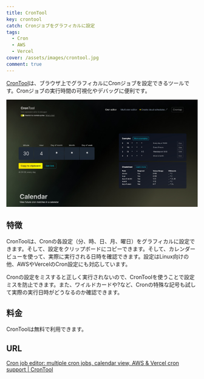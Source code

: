 ```yaml
---
title: CronTool
key: crontool
catch: Cronジョブをグラフィカルに設定
tags:
  - Cron
  - AWS
  - Vercel
cover: /assets/images/crontool.jpg
comment: true
---
```


[CronTool](https://tool.crontap.com/cronjob-debugger)は、ブラウザ上でグラフィカルにCronジョブを設定できるツールです。Cronジョブの実行時間の可視化やデバッグに便利です。

[![CronToolのWebサイト](/assets/images/crontool.jpg)](https://tool.crontap.com/cronjob-debugger)

<!--more-->

## 特徴

CronToolは、Cronの各設定（分、時、日、月、曜日）をグラフィカルに設定できます。そして、設定をクリップボードにコピーできます。そして、カレンダービューを使って、実際に実行される日時を確認できます。設定はLinux向けの他、AWSやVercelのCron設定にも対応しています。

Cronの設定をミスすると正しく実行されないので、CronToolを使うことで設定ミスを防止できます。また、ワイルドカードや?など、Cronの特殊な記号も試して実際の実行日時がどうなるのか確認できます。

## 料金

CronToolは無料で利用できます。

## URL

[Cron job editor: multiple cron jobs, calendar view, AWS & Vercel cron support \| CronTool](https://tool.crontap.com/cronjob-debugger)
